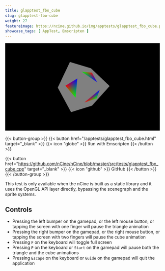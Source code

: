 ```yaml
---
title: glapptest_fbo_cube
slug: glapptest-fbo-cube
weight: 27
featureimage: https://ncine.github.io/img/apptests/glapptest_fbo_cube.png
showcase_tags: [ AppTest, Emscripten ]
---
```


![glapptest_fbo_cube](/img/apptests/glapptest_fbo_cube.png)

{{< button-group >}}
{{< button href="/apptests/glapptest_fbo_cube.html" target="_blank" >}}
{{< icon "globe" >}} Run with Emscripten
{{< /button >}}

{{< button href="https://github.com/nCine/nCine/blob/master/src/tests/glapptest_fbo_cube.cpp" target="_blank" >}}
{{< icon "github" >}} GitHub
{{< /button >}}
{{< /button-group >}}

This test is only available when the nCine is built as a static library and it uses the OpenGL API layer directly, bypassing the scenegraph and the sprite systems.

## Controls

- Pressing the left bumper on the gamepad, or the left mouse button, or tapping the screen with one finger will pause the triangle animation
- Pressing the right bumper on the gamepad, or the right mouse button, or tapping the screen with two fingers will pause the cube animation
- Pressing `F` on the keyboard will toggle full screen
- Pressing `P` on the keyboard or `Start` on the gamepad will pause both the triangle and the cube animations
- Pressing `Escape` on the keyboard or `Guide` on the gamepad will quit the application
